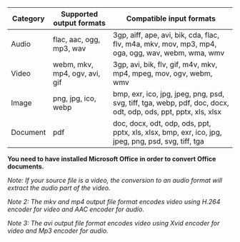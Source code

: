 Category 	| Supported output formats	| Compatible input formats
----------------|-------------------------------|----------------------------------------------------------------------------
 Audio		| flac, aac, ogg, mp3, wav	| 3gp, aiff, ape, avi, bik, cda, flac, flv, m4a, mkv, mov, mp3, mp4, oga, ogg, wav, webm, wma, wmv
 Video		| webm, mkv, mp4, ogv, avi, gif	| 3gp, avi, bik, flv, gif, m4v, mkv, mp4, mpeg, mov, ogv, webm, wmv
 Image		| png, jpg, ico, webp		| bmp, exr, ico, jpg, jpeg, png, psd, svg, tiff, tga, webp, pdf, doc, docx, odt, odp, ods, ppt, pptx, xls, xlsx
 Document       | pdf 				| doc, docx, odt, odp, ods, ppt, pptx, xls, xlsx, bmp, exr, ico, jpg, jpeg, png, psd, svg, tiff, tga

**You need to have installed Microsoft Office in order to convert Office documents.**

*Note: If your source file is a video, the conversion to an audio format will extract the audio part of the video.*

*Note 2: The mkv and mp4 output file format encodes video using H.264 encoder for video and AAC encoder for audio.*

*Note 3: The avi output file format encodes video using Xvid encoder for video and Mp3 encoder for audio.*